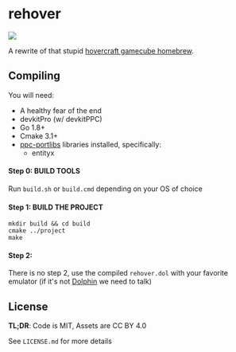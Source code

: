 # rehover
<a href="https://rehover-build.ovo.ovh/docs/"><img src="https://codedocs.xyz/doxygen/doxygen.svg"/></a>

A rewrite of that stupid [hovercraft gamecube homebrew](https://github.com/hoverguys/hovercraft-old).

## Compiling

You will need:
- A healthy fear of the end
- devkitPro (w/ devkitPPC)
- Go 1.8+
- Cmake 3.1+
- [ppc-portlibs](https://github.com/Hamcha/ppc-portlibs) libraries installed, specifically:
    - entityx

#### Step 0: BUILD TOOLS
Run `build.sh` or `build.cmd` depending on your OS of choice

#### Step 1: BUILD THE PROJECT
```
mkdir build && cd build
cmake ../project
make
```

#### Step 2:
There is no step 2, use the compiled `rehover.dol` with your favorite emulator (if it's not [Dolphin](https://dolphin-emu.org/) we need to talk)

## License

**TL;DR**: Code is MIT, Assets are CC BY 4.0

See `LICENSE.md` for more details
